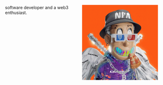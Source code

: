 <img align="right" alt="GIF" src="https://github.com/nielchaudhary/nielchaudhary/blob/main/opensea.gif?raw=true" width="250" height="250" />
software developer and a web3 enthusiast.
